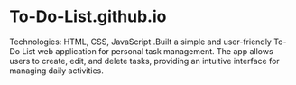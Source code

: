 # To-Do-List.github.io
Technologies: HTML, CSS, JavaScript .Built a simple and user-friendly To-Do List web application for personal task management. The app allows users to create, edit, and delete tasks, providing an intuitive interface for managing daily activities.
